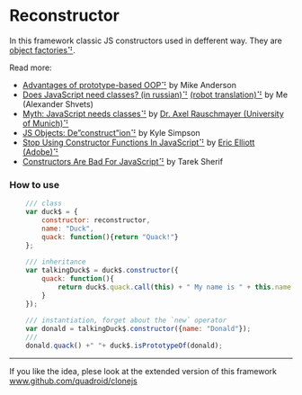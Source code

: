 Reconstructor
========

In this framework classic JS constructors used in defferent way. They are [object factories⠙][1].  


[1]: http://ericleads.com/2013/01/javascript-constructor-functions-vs-factory-functions/

Read more:

- [Advantages of prototype-based OOP⠙](http://programmers.stackexchange.com/questions/110936/what-are-the-advantages-of-prototype-based-oop-over-class-based-oop#answers-header)
by Mike Anderson
- [Does JavaScript need classes? (in russian)⠙](http://habrahabr.ru/post/175029/) [(robot translation)⠙](http://translate.google.com/translate?hl=&sl=ru&tl=en&u=http%3A%2F%2Fhabrahabr.ru%2Fpost%2F175029%2F)
by Me (Alexander Shvets)
- [Myth: JavaScript needs classes⠙](http://www.2ality.com/2011/11/javascript-classes.html)
by [Dr. Axel Rauschmayer (University of Munich)⠙](http://rauschma.de)
- [JS Objects: De”construct”ion⠙](http://davidwalsh.name/javascript-objects-deconstruction)
by Kyle Simpson
- [Stop Using Constructor Functions In JavaScript⠙](http://ericleads.com/2012/09/stop-using-constructor-functions-in-javascript/)
by [Eric Elliott (Adobe)⠙](http://ericleads.com/about/)
- [Constructors Are Bad For JavaScript⠙](http://tareksherif.ca/blog/2013/08/constructors-are-bad-for-javascript/)
by Tarek Sherif

### How to use

```javascript
    /// class
    var duck$ = {
        constructor: reconstructor,
        name: "Duck",
        quack: function(){return "Quack!"}
    };
    
    /// inheritance
    var talkingDuck$ = duck$.constructor({
        quack: function(){
            return duck$.quack.call(this) + " My name is " + this.name + "!";
        }
    });
    
    /// instantiation, forget about the `new` operator
    var donald = talkingDuck$.constructor({name: "Donald"});
    ///
    donald.quack() +" "+ duck$.isPrototypeOf(donald);
```

----
If you like the idea, plese look at the extended version of this framework www.github.com/quadroid/clonejs
